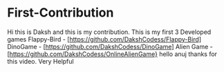 # First-Contribution
Hi this is Daksh and this is my contribution.
This is my first 3 Developed games 
Flappy-Bird - [https://github.com/DakshCodess/Flappy-Bird] 
DinoGame - [https://github.com/DakshCodess/DinoGame]
Alien Game - [https://github.com/DakshCodess/OnlineAlienGame}
hello anuj thanks for this video. Very Helpful
